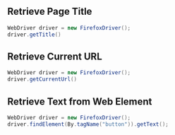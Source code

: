 ## Retrieve Page Title
```java
WebDriver driver = new FirefoxDriver();
driver.getTitle()
```
## Retrieve Current URL
```java
WebDriver driver = new FirefoxDriver();
driver.getCurrentUrl()
```
## Retrieve Text from Web Element
```java
WebDriver driver = new FirefoxDriver();
driver.findElement(By.tagName("button")).getText();
```
